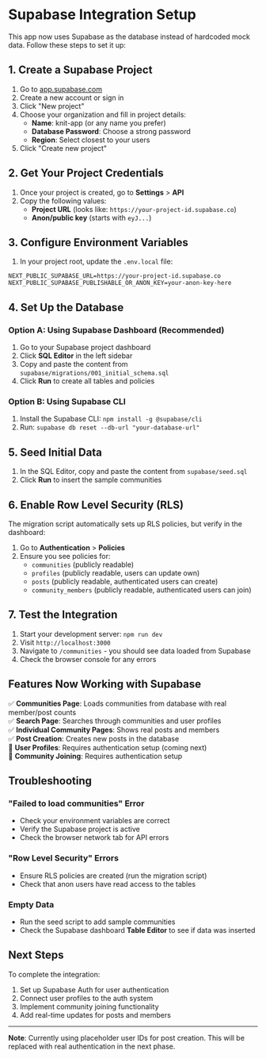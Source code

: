 # Supabase Integration Setup

This app now uses Supabase as the database instead of hardcoded mock data. Follow these steps to set it up:

## 1. Create a Supabase Project

1. Go to [app.supabase.com](https://app.supabase.com)
2. Create a new account or sign in
3. Click "New project"
4. Choose your organization and fill in project details:
   - **Name**: knit-app (or any name you prefer)
   - **Database Password**: Choose a strong password
   - **Region**: Select closest to your users
5. Click "Create new project"

## 2. Get Your Project Credentials

1. Once your project is created, go to **Settings** > **API**
2. Copy the following values:
   - **Project URL** (looks like: `https://your-project-id.supabase.co`)
   - **Anon/public key** (starts with `eyJ...`)

## 3. Configure Environment Variables

1. In your project root, update the `.env.local` file:
```env
NEXT_PUBLIC_SUPABASE_URL=https://your-project-id.supabase.co
NEXT_PUBLIC_SUPABASE_PUBLISHABLE_OR_ANON_KEY=your-anon-key-here
```

## 4. Set Up the Database

### Option A: Using Supabase Dashboard (Recommended)

1. Go to your Supabase project dashboard
2. Click **SQL Editor** in the left sidebar
3. Copy and paste the content from `supabase/migrations/001_initial_schema.sql`
4. Click **Run** to create all tables and policies

### Option B: Using Supabase CLI

1. Install the Supabase CLI: `npm install -g @supabase/cli`
2. Run: `supabase db reset --db-url "your-database-url"`

## 5. Seed Initial Data

1. In the SQL Editor, copy and paste the content from `supabase/seed.sql`
2. Click **Run** to insert the sample communities

## 6. Enable Row Level Security (RLS)

The migration script automatically sets up RLS policies, but verify in the dashboard:

1. Go to **Authentication** > **Policies**
2. Ensure you see policies for:
   - `communities` (publicly readable)
   - `profiles` (publicly readable, users can update own)
   - `posts` (publicly readable, authenticated users can create)
   - `community_members` (publicly readable, authenticated users can join)

## 7. Test the Integration

1. Start your development server: `npm run dev`
2. Visit `http://localhost:3000`
3. Navigate to `/communities` - you should see data loaded from Supabase
4. Check the browser console for any errors

## Features Now Working with Supabase

✅ **Communities Page**: Loads communities from database with real member/post counts  
✅ **Search Page**: Searches through communities and user profiles  
✅ **Individual Community Pages**: Shows real posts and members  
✅ **Post Creation**: Creates new posts in the database  
🔄 **User Profiles**: Requires authentication setup (coming next)  
🔄 **Community Joining**: Requires authentication setup  

## Troubleshooting

### "Failed to load communities" Error
- Check your environment variables are correct
- Verify the Supabase project is active
- Check the browser network tab for API errors

### "Row Level Security" Errors
- Ensure RLS policies are created (run the migration script)
- Check that anon users have read access to the tables

### Empty Data
- Run the seed script to add sample communities
- Check the Supabase dashboard **Table Editor** to see if data was inserted

## Next Steps

To complete the integration:
1. Set up Supabase Auth for user authentication
2. Connect user profiles to the auth system
3. Implement community joining functionality
4. Add real-time updates for posts and members

---

**Note**: Currently using placeholder user IDs for post creation. This will be replaced with real authentication in the next phase.